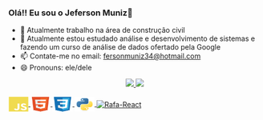 ### Olá!! Eu sou o Jeferson Muniz👋

- 🔭 Atualmente trabalho na área de construção civil
- 🌱 Atualmente estou estudado análise e desenvolvimento de sistemas e fazendo um curso de análise de dados ofertado pela Google
- 📫 Contate-me no email: fersonmuniz34@hotmail.com
- 😄 Pronouns: ele/dele

<div align="center">
  <a href="https://github.com/JefersonMuniiz">
  <img height="180em" src="https://github-readme-stats.vercel.app/api?username=JefersonMuniiz&show_icons=true&theme=cobalt2&include_all_commits=true&count_private=true"/>
  <img height="180em" src="https://github-readme-stats.vercel.app/api/top-langs/?username=JefersonMuniiz&layout=compact&langs_count=7&theme=cobalt2"/>
</div>
    

<div style="display: inline_block"><br>
  <img align="center" alt="Rafa-Js" height="30" width="40" src="https://raw.githubusercontent.com/devicons/devicon/master/icons/javascript/javascript-plain.svg">
  <img align="center" alt="Rafa-HTML" height="30" width="40" src="https://raw.githubusercontent.com/devicons/devicon/master/icons/html5/html5-original.svg">
  <img align="center" alt="Rafa-CSS" height="30" width="40" src="https://raw.githubusercontent.com/devicons/devicon/master/icons/css3/css3-original.svg">
  <img align="center" alt="Rafa-Python" height="30" width="40" src="https://raw.githubusercontent.com/devicons/devicon/master/icons/python/python-original.svg">
  <img align="center" alt="Rafa-React" height="30" width="40" src="https://cdn.jsdelivr.net/gh/devicons/devicon/icons/mysql/mysql-original-wordmark.svg" >
</div>
  
